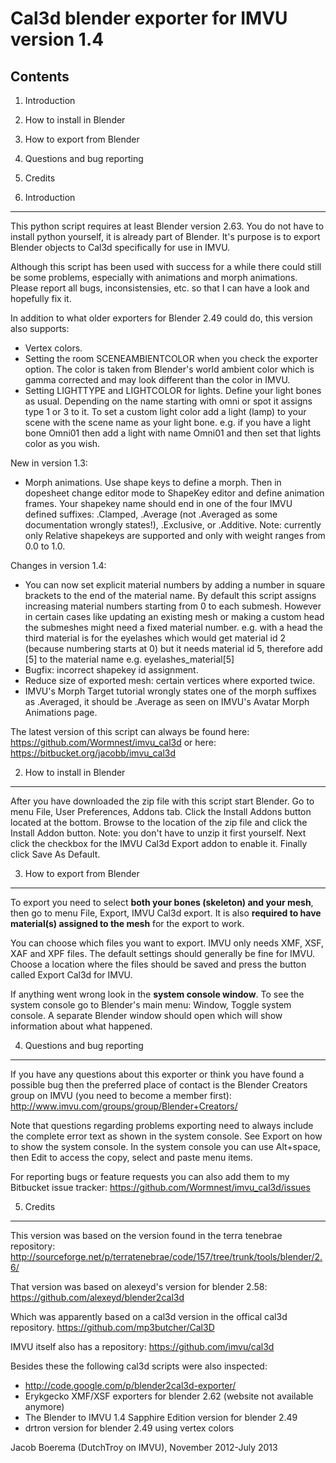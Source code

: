 Cal3d blender exporter for IMVU version 1.4
===========================================

Contents
--------
1. Introduction
2. How to install in Blender
3. How to export from Blender
4. Questions and bug reporting
5. Credits


1. Introduction
---------------
This python script requires at least Blender version 2.63. You do not
have to install python yourself, it is already part of Blender.
It's purpose is to export Blender objects to Cal3d specifically
for use in IMVU.

Although this script has been used with success for a while there
could still be some problems, especially with animations and morph
animations. Please report all bugs, inconsistensies, etc. so that 
I can have a look and hopefully fix it.

In addition to what older exporters for Blender 2.49 could do, this
version also supports:

* Vertex colors.
* Setting the room SCENEAMBIENTCOLOR when you check the exporter option.
  The color is taken from Blender's world ambient color which is gamma 
  corrected and may look different than the color in IMVU.
* Setting LIGHTTYPE and LIGHTCOLOR for lights. Define your light bones
  as usual. Depending on the name starting with omni or spot it assigns
  type 1 or 3 to it. To set a custom light color add a light (lamp) to
  your scene with the scene name as your light bone.
  e.g. if you have a light bone Omni01 then add a light with name Omni01
  and then set that lights color as you wish.

New in version 1.3:

* Morph animations. Use shape keys to define a morph. Then in dopesheet
  change editor mode to ShapeKey editor and define animation frames.
  Your shapekey name should end in one of the four IMVU defined
  suffixes: .Clamped, .Average (not .Averaged as some documentation
  wrongly states!), .Exclusive, or .Additive.
  Note: currently only Relative shapekeys are supported and only with
  weight ranges from 0.0 to 1.0.

Changes in version 1.4:

* You can now set explicit material numbers by adding a number in
  square brackets to the end of the material name. By default this
  script assigns increasing material numbers starting from 0 to each
  submesh. However in certain cases like updating an existing mesh or
  making a custom head the submeshes might need a fixed material
  number. e.g. with a head the third material is for the eyelashes which
  would get material id 2 (because numbering starts at 0) but it needs 
  material id 5, therefore add [5] to the material name
  e.g. eyelashes_material[5]
* Bugfix: incorrect shapekey id assignment.
* Reduce size of exported mesh: certain vertices where exported twice.
* IMVU's Morph Target tutorial wrongly states one of the morph suffixes
  as .Averaged, it should be .Average as seen on IMVU's Avatar Morph 
  Animations page.

The latest version of this script can always be found here:
https://github.com/Wormnest/imvu_cal3d
or here:
https://bitbucket.org/jacobb/imvu_cal3d


2. How to install in Blender
----------------------------
After you have downloaded the zip file with this script start Blender.
Go to menu File, User Preferences, Addons tab.
Click the Install Addons button located at the bottom.
Browse to the location of the zip file and click the Install Addon button.
Note: you don't have to unzip it first yourself.
Next click the checkbox for the IMVU Cal3d Export addon to enable it.
Finally click Save As Default.


3. How to export from Blender
-----------------------------
To export you need to select **both your bones (skeleton) and your mesh**,
then go to menu File, Export, IMVU Cal3d export. It is also **required to 
have material(s) assigned to the mesh** for the export to work.

You can choose which files you want to export. IMVU only needs
XMF, XSF, XAF and XPF files. The default settings should generally be fine for IMVU.
Choose a location where the files should be saved and press the button
called Export Cal3d for IMVU.

If anything went wrong look in the **system console window**. To see the system
console go to Blender's main menu: Window, Toggle system console. A separate
Blender window should open which will show information about what happened.


4. Questions and bug reporting
------------------------------
If you have any questions about this exporter or think you have found a
possible bug then the preferred place of contact is the Blender Creators 
group on IMVU (you need to become a member first):
http://www.imvu.com/groups/group/Blender+Creators/

Note that questions regarding problems exporting need to always include
the complete error text as shown in the system console. See Export on
how to show the system console. In the system console you can use
Alt+space, then Edit to access the copy, select and paste menu items.

For reporting bugs or feature requests you can also add them to my Bitbucket
issue tracker:
https://github.com/Wormnest/imvu_cal3d/issues


5. Credits
----------
This version was based on the version found in the terra tenebrae repository:
http://sourceforge.net/p/terratenebrae/code/157/tree/trunk/tools/blender/2.6/

That version was based on alexeyd's version for blender 2.58:
https://github.com/alexeyd/blender2cal3d

Which was apparently based on a cal3d version in the offical cal3d repository.
https://github.com/mp3butcher/Cal3D

IMVU itself also has a repository:
https://github.com/imvu/cal3d

Besides these the following cal3d scripts were also inspected:

* http://code.google.com/p/blender2cal3d-exporter/
* Erykgecko XMF/XSF exporters for blender 2.62 (website not available anymore)
* The Blender to IMVU 1.4 Sapphire Edition version for blender 2.49
* drtron version for blender 2.49 using vertex colors


Jacob Boerema (DutchTroy on IMVU), November 2012-July 2013
